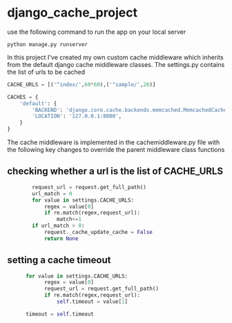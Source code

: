 # django_cache_project
use the following command to run the app on your local server

```
python manage.py runserver 
```

In this project I've created my own custom cache middleware which inherits from the default django cache middleware classes.
The settings.py contains the list of urls to be cached

```python
CACHE_URLS = [('^index/',60*60),('^sample/',20)]

CACHES = {
    'default': {
        'BACKEND': 'django.core.cache.backends.memcached.MemcachedCache',
        'LOCATION': '127.0.0.1:8000',
    }
}
```

The cache middleware is implemented in the cachemiddleware.py file with the following key changes to override the parent middleware 
class functions

## checking whether a url is the list of CACHE_URLS

```python
        request_url = request.get_full_path()
        url_match = 0
        for value in settings.CACHE_URLS:
            regex = value[0]
            if re.match(regex,request_url):
                match+=1
        if url_match > 0:
            request._cache_update_cache = False
            return None
```

## setting a cache timeout

```python
      for value in settings.CACHE_URLS:
            regex = value[0]
            request_url = request.get_full_path()
            if re.match(regex,request_url):
                self.timeout = value[1]

      timeout = self.timeout
```
